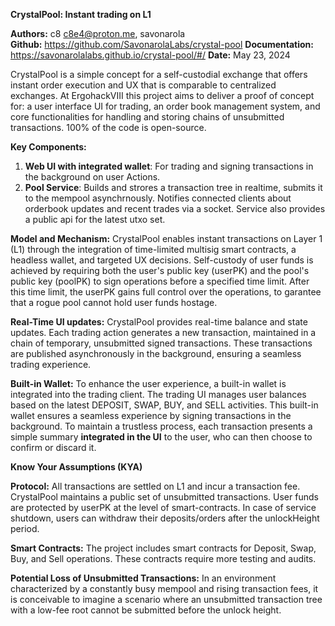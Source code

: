 **CrystalPool: Instant trading on L1**

**Authors:** c8 c8e4@proton.me, savonarola  
**Github:** https://github.com/SavonarolaLabs/crystal-pool
**Documentation:** https://savonarolalabs.github.io/crystal-pool/#/
**Date:** May 23, 2024

CrystalPool is a simple concept for a self-custodial exchange that offers instant order execution and UX that is comparable to centralized exchanges. At ErgohackVIII this project aims to deliver a proof of concept for: a user interface UI for trading, an order book management system, and core functionalities for handling and storing chains of unsubmitted transactions. 100% of the code is open-source.

**Key Components:**

1. **Web UI with integrated wallet**: For trading and signing transactions in the background on user Actions.
2. **Pool Service**: Builds and strores a transaction tree in realtime, submits it to the mempool asynchrnously. Notifies connected clients about orderbook updates and recent trades via a socket. Service also provides a public api for the latest utxo set.

**Model and Mechanism:**
CrystalPool enables instant transactions on Layer 1 (L1) through the integration of time-limited multisig smart contracts, a headless wallet, and targeted UX decisions. Self-custody of user funds is achieved by requiring both the user's public key (userPK) and the pool's public key (poolPK) to sign operations before a specified time limit. After this time limit, the userPK gains full control over the operations, to garantee that a rogue pool cannot hold user funds hostage.

**Real-Time UI updates:**
CrystalPool provides real-time balance and state updates. Each trading action generates a new transaction, maintained in a chain of temporary, unsubmitted signed transactions. These transactions are published asynchronously in the background, ensuring a seamless trading experience.

**Built-in Wallet:**
To enhance the user experience, a built-in wallet is integrated into the trading client. The trading UI manages user balances based on the latest DEPOSIT, SWAP, BUY, and SELL activities. This built-in wallet ensures a seamless experience by signing transactions in the background. To maintain a trustless process, each transaction presents a simple summary **integrated in the UI** to the user, who can then choose to confirm or discard it.


**Know Your Assumptions (KYA)**

**Protocol:**
All transactions are settled on L1 and incur a transaction fee. CrystalPool maintains a public set of unsubmitted transactions. User funds are protected by userPK at the level of smart-contracts. In case of service shutdown, users can withdraw their deposits/orders after the unlockHeight period.

**Smart Contracts:**
The project includes smart contracts for Deposit, Swap, Buy, and Sell operations. These contracts require more testing and audits.

**Potential Loss of Unsubmitted Transactions:**
In an environment characterized by a constantly busy mempool and rising transaction fees, it is conceivable to imagine a scenario where an unsubmitted transaction tree with a low-fee root cannot be submitted before the unlock height.


